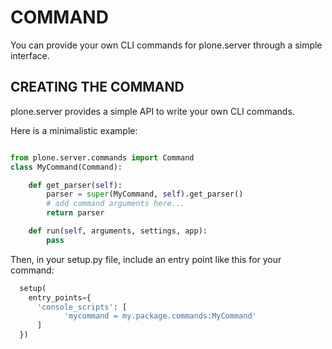 # COMMAND

You can provide your own CLI commands for plone.server through a simple interface.


## CREATING THE COMMAND

plone.server provides a simple API to write your own CLI commands.


Here is a minimalistic example:

```python

from plone.server.commands import Command
class MyCommand(Command):

    def get_parser(self):
        parser = super(MyCommand, self).get_parser()
        # add command arguments here...
        return parser

    def run(self, arguments, settings, app):
        pass

```

Then, in your setup.py file, include an entry point like this for your command:

```python
  setup(
    entry_points={
      'console_scripts': [
            'mycommand = my.package.commands:MyCommand'
      ]
  })
```
